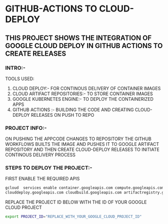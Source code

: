 # GITHUB-ACTIONS TO CLOUD-DEPLOY 
## THIS PROJECT SHOWS THE INTEGRATION OF GOOGLE CLOUD DEPLOY IN GITHUB ACTIONS TO CREATE RELEASES 

### INTRO:-

TOOLS USED:
      
1. CLOUD DEPLOY:- FOR CONTINOUS DELIVERY OF CONTAINER IMAGES
2. CLOUD ARTIFACT REPOSITORIES:- TO STORE CONTAINER IMAGES
3. GOOGLE KUBERNETES ENGINE:- TO DEPLOY THE CONTAINERIZED APPS 
4. GITHUB ACTIONS :- BUILDING THE CODE  AND CREATING CLOUD-DEPLOY RELEASES ON PUSH TO REPO 
    
    

###  PROJECT INFO:-
 ON PUSHING THE APPCODE CHANGES TO REPOSITORY  THE GITHUB WORKFLOWS BUILTS THE IMAGE AND PUSHES IT TO GOOGLE ARTIFACT REPOSITORY 
       AND THEN CREATE  CLOUD-DEPLOY RELEASES TO  INITIATE CONTINOUS DELIVERY
       PROCESS 
### STEPS TO DEPLOY THE PROJECT:-
 FIRST ENABLE THE REQUIRED APIS 
    
 ```bash 
 gcloud  services enable container.googleapis.com compute.googleapis.com \
 clouddeploy.googleapis.com cloudbuild.googleapis.com artifactregistry.googleapis.com 
 ```
 REPLACE THE PROJECT ID BELOW WITH THE ID OF YOUR GOOGLE CLOUD PROJECT
 ```bash
 export PROJECT_ID="REPLACE_WITH_YOUR_GOOGLE_CLOUD_PROJECT_ID"
 ```

